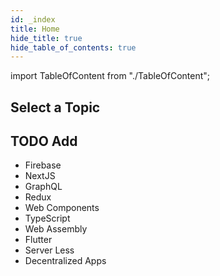 ```yaml
---
id: _index
title: Home
hide_title: true
hide_table_of_contents: true
---
```


import TableOfContent from "./TableOfContent";

## Select a Topic

<TableOfContent></TableOfContent>

## TODO Add

- Firebase
- NextJS
- GraphQL
- Redux
- Web Components
- TypeScript
- Web Assembly
- Flutter
- Server Less
- Decentralized Apps
